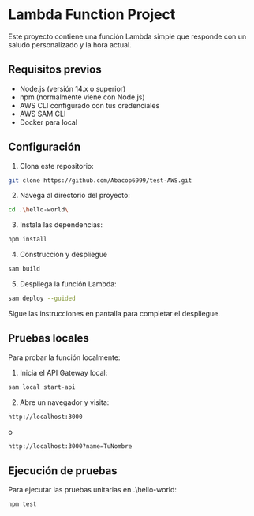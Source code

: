 # Lambda Function Project

Este proyecto contiene una función Lambda simple que responde con un saludo personalizado y la hora actual.

## Requisitos previos

- Node.js (versión 14.x o superior)
- npm (normalmente viene con Node.js)
- AWS CLI configurado con tus credenciales
- AWS SAM CLI
- Docker para local

## Configuración

1. Clona este repositorio:

```bash
git clone https://github.com/Abacop6999/test-AWS.git
```

2. Navega al directorio del proyecto:

```bash
cd .\hello-world\
```

3. Instala las dependencias:

```bash
npm install
```

4. Construcción y despliegue

```bash
sam build
```

5. Despliega la función Lambda:

```bash
sam deploy --guided
```
Sigue las instrucciones en pantalla para completar el despliegue.


## Pruebas locales

Para probar la función localmente:

1. Inicia el API Gateway local:

```bash
sam local start-api
```
2. Abre un navegador y visita:

```bash
http://localhost:3000
```
o

```bash
http://localhost:3000?name=TuNombre
```

## Ejecución de pruebas

Para ejecutar las pruebas unitarias en .\hello-world\:

```bash
npm test 
```
